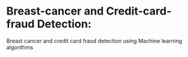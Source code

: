 # Breast-cancer and Credit-card-fraud Detection: 
Breast cancer and credit card fraud detection using Machine learning algorithms
